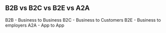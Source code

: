 B2B vs B2C vs B2E vs A2A
-------------------------

B2B - Business to Business
B2C - Business to Customers
B2E - Business to employers
A2A - App to App
